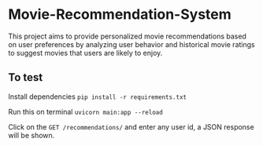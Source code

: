 # Movie-Recommendation-System
This project aims to provide personalized movie recommendations based on user preferences by analyzing user behavior and historical movie ratings to suggest movies that users are likely to enjoy.

## To test
Install dependencies
`pip install -r requirements.txt`

Run this on terminal
`uvicorn main:app --reload`

Click on the `GET /recommendations/` and enter any user id, a JSON response will be shown.
